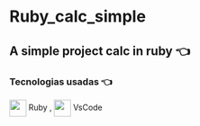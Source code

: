 # Ruby_calc_simple
[//]: <> (<img align="center" height="150" width="250" src="">)

## A simple project calc in ruby  👈

   ###    Tecnologias usadas 👈
 <img align="center" height="30" width="30" src="https://cdn.jsdelivr.net/gh/devicons/devicon/icons/ruby/ruby-original.svg"> Ruby , 
 <img align="center" height="30" width="30" src="https://cdn.jsdelivr.net/gh/devicons/devicon/icons/vscode/vscode-original.svg"> VsCode
